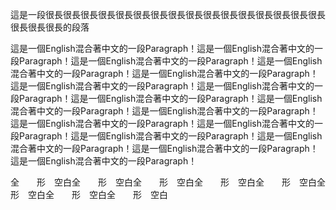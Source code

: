 這是一段很長很長很長很長很長很長很長很長很長很長很長很長很長很長很長很長很長很長很長的段落

這是一個English混合著中文的一段Paragraph！這是一個English混合著中文的一段Paragraph！這是一個English混合著中文的一段Paragraph！這是一個English混合著中文的一段Paragraph！這是一個English混合著中文的一段Paragraph！這是一個English混合著中文的一段Paragraph！這是一個English混合著中文的一段Paragraph！這是一個English混合著中文的一段Paragraph！這是一個English混合著中文的一段Paragraph！這是一個English混合著中文的一段Paragraph！這是一個English混合著中文的一段Paragraph！這是一個English混合著中文的一段Paragraph！這是一個English混合著中文的一段Paragraph！這是一個English混合著中文的一段Paragraph！這是一個English混合著中文的一段Paragraph！這是一個English混合著中文的一段Paragraph！

全　　形　空白全　　形　空白全　　形　空白全　　形　空白全　　形　空白全　　形　空白全　　形　空白全　　形　空白
